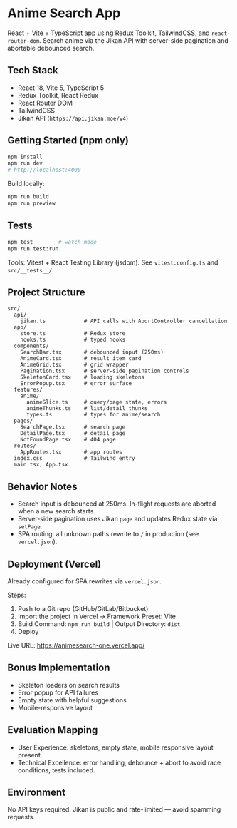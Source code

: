 # Anime Search App

React + Vite + TypeScript app using Redux Toolkit, TailwindCSS, and `react-router-dom`.
Search anime via the Jikan API with server-side pagination and abortable debounced search.

## Tech Stack

- React 18, Vite 5, TypeScript 5
- Redux Toolkit, React Redux
- React Router DOM
- TailwindCSS
- Jikan API (`https://api.jikan.moe/v4`)

## Getting Started (npm only)

```bash
npm install
npm run dev
# http://localhost:4000
```

Build locally:

```bash
npm run build
npm run preview
```

## Tests

```bash
npm test        # watch mode
npm run test:run
```

Tools: Vitest + React Testing Library (jsdom). See `vitest.config.ts` and `src/__tests__/`.

## Project Structure

```text
src/
  api/
    jikan.ts            # API calls with AbortController cancellation
  app/
    store.ts            # Redux store
    hooks.ts            # typed hooks
  components/
    SearchBar.tsx       # debounced input (250ms)
    AnimeCard.tsx       # result item card
    AnimeGrid.tsx       # grid wrapper
    Pagination.tsx      # server-side pagination controls
    SkeletonCard.tsx    # loading skeletons
    ErrorPopup.tsx      # error surface
  features/
    anime/
      animeSlice.ts     # query/page state, errors
      animeThunks.ts    # list/detail thunks
      types.ts          # types for anime/search
  pages/
    SearchPage.tsx      # search page
    DetailPage.tsx      # detail page
    NotFoundPage.tsx    # 404 page
  routes/
    AppRoutes.tsx       # app routes
  index.css             # Tailwind entry
  main.tsx, App.tsx
```

## Behavior Notes

- Search input is debounced at 250ms. In-flight requests are aborted when a new search starts.
- Server-side pagination uses Jikan `page` and updates Redux state via `setPage`.
- SPA routing: all unknown paths rewrite to `/` in production (see `vercel.json`).

## Deployment (Vercel)

Already configured for SPA rewrites via `vercel.json`.

Steps:
1) Push to a Git repo (GitHub/GitLab/Bitbucket)
2) Import the project in Vercel → Framework Preset: Vite
3) Build Command: `npm run build` | Output Directory: `dist`
4) Deploy

Live URL: https://animesearch-one.vercel.app/

## Bonus Implementation

- Skeleton loaders on search results
- Error popup for API failures
- Empty state with helpful suggestions
- Mobile-responsive layout

## Evaluation Mapping

- User Experience: skeletons, empty state, mobile responsive layout present.
- Technical Excellence: error handling, debounce + abort to avoid race conditions, tests included.

## Environment

No API keys required. Jikan is public and rate-limited — avoid spamming requests.
